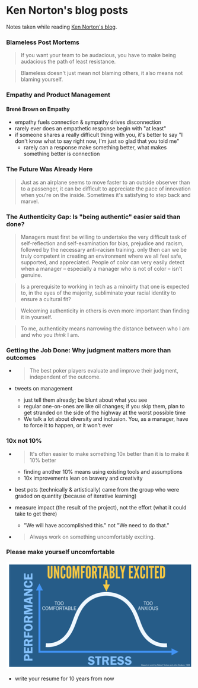 # Ken Norton's blog posts

Notes taken while reading [Ken Norton's blog](https://www.kennorton.com/).

### Blameless Post Mortems

> If you want your team to be audacious, you have to make being audacious the path of least resistance.

> Blameless doesn't just mean not blaming others, it also means not blaming yourself.

### Empathy and Product Management

#### Brené Brown on Empathy

* empathy fuels connection & sympathy drives disconnection
* rarely ever does an empathetic response begin with "at least"
* if someone shares a really difficult thing with you, it's better to say "I don't know what to say right now, I'm just so glad that you told me"
  * rarely can a response make something better, what makes something better is connection

### The Future Was Already Here

> Just as an airplane seems to move faster to an outside observer than to a passenger, it can be difficult to appreciate the pace of innovation when you're on the inside. Sometimes it's satisfying to step back and marvel.

### The Authenticity Gap: Is "being authentic" easier said than done?

> Managers must first be willing to undertake the very difficult task of self-reflection and self-examination for bias, prejudice and racism, followed by the necessary anti-racism training. only then can we be truly competent in creating an environment where we all feel safe, supported, and appreciated. People of color can very easily detect when a manager – especially a manager who is not of color – isn't genuine.

> Is a prerequisite to working in tech as a minoirty that one is expected to, in the eyes of the majority, subliminate your racial identity to ensure a cultural fit?

> Welcoming authenticity in others is even more important than finding it in yourself.

> To me, authenticity means narrowing the distance between who I am and who you _think_ I am.

### Getting the Job Done: Why judgment matters more than outcomes

* > The best poker players evaluate and improve their judgment, independent of the outcome.

* tweets on management

  * just tell them already; be blunt about what you see
  * regular one-on-ones are like oil changes; if you skip them, plan to get stranded on the side of the highway at the worst possible time
  * We talk a lot about diversity and inclusion. You, as a manager, have to force it to happen, or it won't ever

### 10x not 10%

* > It's often easier to make something 10x better than it is to make it 10% better

  * finding another 10% means using existing tools and assumptions
  * 10x improvements lean on bravery and creativity

* best pots (technically & artistically) came from the group who were graded on quantity (because of iterative learning)

* measure impact (the result of the project), not the effort (what it could take to get there)

  * "We will have accomplished this." not "We need to do that."

* > Always work on something uncomfortably exciting.

### Please make yourself uncomfortable

<img src="imgs/performance-vs-stress.png">

* write your resume for 10 years from now